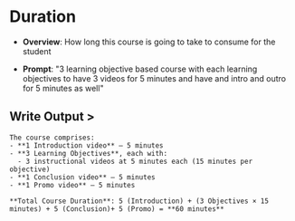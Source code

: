 # Duration 

- **Overview**: How long this course is going to take to consume for the student 

- **Prompt**:  "3 learning objective based course with each learning objectives to have 3 videos for 5 minutes and have and intro and outro for 5 minutes as well"


## Write Output >

```text
The course comprises:
- **1 Introduction video** – 5 minutes
- **3 Learning Objectives**, each with:
  - 3 instructional videos at 5 minutes each (15 minutes per objective)
- **1 Conclusion video** – 5 minutes
- **1 Promo video** – 5 minutes

**Total Course Duration**: 5 (Introduction) + (3 Objectives × 15 minutes) + 5 (Conclusion)+ 5 (Promo) = **60 minutes**

```